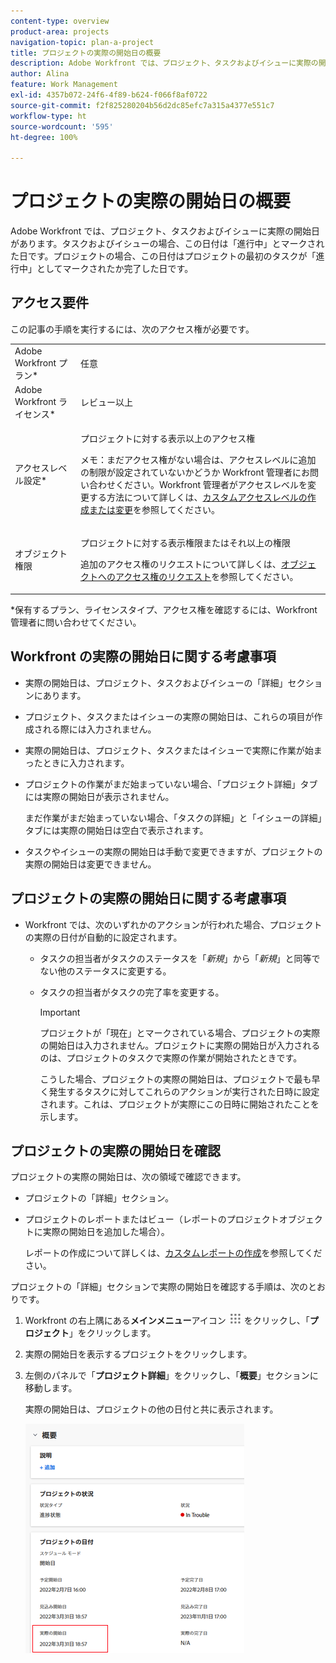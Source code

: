 ```yaml
---
content-type: overview
product-area: projects
navigation-topic: plan-a-project
title: プロジェクトの実際の開始日の概要
description: Adobe Workfront では、プロジェクト、タスクおよびイシューに実際の開始日があります。タスクおよびイシューの場合、この日付は「進行中」とマークされた日です。プロジェクトの場合、この日付はプロジェクトの最初のタスクが「進行中」としてマークされたか完了した日です。
author: Alina
feature: Work Management
exl-id: 4357b072-24f6-4f89-b624-f066f8af0722
source-git-commit: f2f825280204b56d2dc85efc7a315a4377e551c7
workflow-type: ht
source-wordcount: '595'
ht-degree: 100%

---
```


# プロジェクトの実際の開始日の概要

Adobe Workfront では、プロジェクト、タスクおよびイシューに実際の開始日があります。タスクおよびイシューの場合、この日付は「進行中」とマークされた日です。プロジェクトの場合、この日付はプロジェクトの最初のタスクが「進行中」としてマークされたか完了した日です。

## アクセス要件

この記事の手順を実行するには、次のアクセス権が必要です。

<table style="table-layout:auto"> 
 <col> 
 <col> 
 <tbody> 
  <tr> 
   <td role="rowheader">Adobe Workfront プラン*</td> 
   <td> <p>任意</p> </td> 
  </tr> 
  <tr> 
   <td role="rowheader">Adobe Workfront ライセンス*</td> 
   <td> <p>レビュー以上</p> </td> 
  </tr> 
  <tr> 
   <td role="rowheader">アクセスレベル設定*</td> 
   <td> <p>プロジェクトに対する表示以上のアクセス権</p> <p>メモ：まだアクセス権がない場合は、アクセスレベルに追加の制限が設定されていないかどうか Workfront 管理者にお問い合わせください。Workfront 管理者がアクセスレベルを変更する方法について詳しくは、<a href="../../../administration-and-setup/add-users/configure-and-grant-access/create-modify-access-levels.md" class="MCXref xref">カスタムアクセスレベルの作成または変更</a>を参照してください。</p> </td> 
  </tr> 
  <tr> 
   <td role="rowheader">オブジェクト権限</td> 
   <td> <p>プロジェクトに対する表示権限またはそれ以上の権限</p> <p>追加のアクセス権のリクエストについて詳しくは、<a href="../../../workfront-basics/grant-and-request-access-to-objects/request-access.md" class="MCXref xref">オブジェクトへのアクセス権のリクエスト</a>を参照してください。</p> </td> 
  </tr> 
 </tbody> 
</table>

&#42;保有するプラン、ライセンスタイプ、アクセス権を確認するには、Workfront 管理者に問い合わせてください。

## Workfront の実際の開始日に関する考慮事項

* 実際の開始日は、プロジェクト、タスクおよびイシューの「詳細」セクションにあります。 
* プロジェクト、タスクまたはイシューの実際の開始日は、これらの項目が作成される際には入力されません。
* 実際の開始日は、プロジェクト、タスクまたはイシューで実際に作業が始まったときに入力されます。
* プロジェクトの作業がまだ始まっていない場合、「プロジェクト詳細」タブには実際の開始日が表示されません。

  まだ作業がまだ始まっていない場合、「タスクの詳細」と「イシューの詳細」タブには実際の開始日は空白で表示されます。

* タスクやイシューの実際の開始日は手動で変更できますが、プロジェクトの実際の開始日は変更できません。

## プロジェクトの実際の開始日に関する考慮事項

* Workfront では、次のいずれかのアクションが行われた場合、プロジェクトの実際の日付が自動的に設定されます。

   * タスクの担当者がタスクのステータスを「*新規*」から「*新規*」と同等でない他のステータスに変更する。

   * タスクの担当者がタスクの完了率を変更する。

     >[!IMPORTANT]
     >
     >プロジェクトが「現在」とマークされている場合、プロジェクトの実際の開始日は入力されません。プロジェクトに実際の開始日が入力されるのは、プロジェクトのタスクで実際の作業が開始されたときです。

     こうした場合、プロジェクトの実際の開始日は、プロジェクトで最も早く発生するタスクに対してこれらのアクションが実行された日時に設定されます。これは、プロジェクトが実際にこの日時に開始されたことを示します。

## プロジェクトの実際の開始日を確認

プロジェクトの実際の開始日は、次の領域で確認できます。

* プロジェクトの「詳細」セクション。
* プロジェクトのレポートまたはビュー（レポートのプロジェクトオブジェクトに実際の開始日を追加した場合）。

  レポートの作成について詳しくは、[カスタムレポートの作成](../../../reports-and-dashboards/reports/creating-and-managing-reports/create-custom-report.md)を参照してください。

プロジェクトの「詳細」セクションで実際の開始日を確認する手順は、次のとおりです。

1. Workfront の右上隅にある&#x200B;**メインメニュー**&#x200B;アイコン ![](assets/main-menu-icon.png) をクリックし、「**プロジェクト**」をクリックします。
1. 実際の開始日を表示するプロジェクトをクリックします。
1. 左側のパネルで「**プロジェクト詳細**」をクリックし、「**概要**」セクションに移動します。

   実際の開始日は、プロジェクトの他の日付と共に表示されます。

   ![](assets/nwe-project-actual-start-date--highlighted-350x367.png)

 
